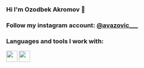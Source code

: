 ### Hi I'm Ozodbek Akromov 👋
### Follow my instagram account: [@avazovic___](https://instagram.com/avazovic___/)
### Languages and tools I work with: 

<code><img src="https://w7.pngwing.com/pngs/201/90/png-transparent-logo-html-html5.png" width="30px"></code>
<code><img src="https://cdn.freebiesupply.com/logos/large/2x/css3-logo-png-transparent.png" width="30px"></code>

                                                                                                                                                                                                                                                                       

